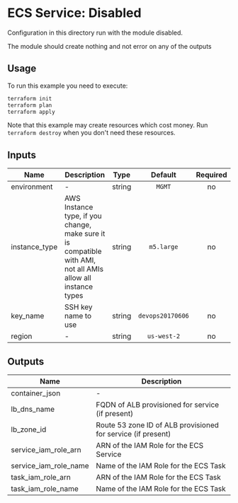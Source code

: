 # ECS Service: Disabled

Configuration in this directory run with the module disabled.

The module should create nothing and not error on any of the outputs

## Usage

To run this example you need to execute:

```bash
terraform init
terraform plan
terraform apply
```

Note that this example may create resources which cost money. Run `terraform destroy` when you don't need these resources.

<!-- BEGINNING OF PRE-COMMIT-TERRAFORM DOCS HOOK -->
## Inputs

| Name | Description | Type | Default | Required |
|------|-------------|:----:|:-----:|:-----:|
| environment | - | string | `MGMT` | no |
| instance\_type | AWS Instance type, if you change, make sure it is compatible with AMI, not all AMIs allow all instance types | string | `m5.large` | no |
| key\_name | SSH key name to use | string | `devops20170606` | no |
| region | - | string | `us-west-2` | no |

## Outputs

| Name | Description |
|------|-------------|
| container\_json | - |
| lb\_dns\_name | FQDN of ALB provisioned for service (if present) |
| lb\_zone\_id | Route 53 zone ID of ALB provisioned for service (if present) |
| service\_iam\_role\_arn | ARN of the IAM Role for the ECS Service |
| service\_iam\_role\_name | Name of the IAM Role for the ECS Task |
| task\_iam\_role\_arn | ARN of the IAM Role for the ECS Task |
| task\_iam\_role\_name | Name of the IAM Role for the ECS Task |

<!-- END OF PRE-COMMIT-TERRAFORM DOCS HOOK -->

